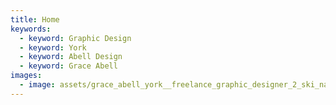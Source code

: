 ```yaml
---
title: Home
keywords:
  - keyword: Graphic Design
  - keyword: York
  - keyword: Abell Design
  - keyword: Grace Abell
images:
  - image: assets/grace_abell_york__freelance_graphic_designer_2_ski_national_geographic-1.jpg
---
```

